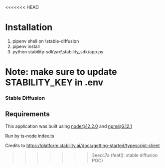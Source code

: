 <<<<<<< HEAD
# Installation

1. pipenv shell on \stable-diffusion
2. pipenv install
3. python stability-sdk\src\stability_sdk\app.py

Note: make sure to update STABILITY_KEY in .env
=======
### Stable Diffusion

## Requirements

This application was built using node@12.2.0 and npm@6.12.1

Run by ts-node index.ts

Credits to https://platform.stability.ai/docs/getting-started/typescript-client
>>>>>>> 3eecc7a (feat(): stable diffusion POC)
